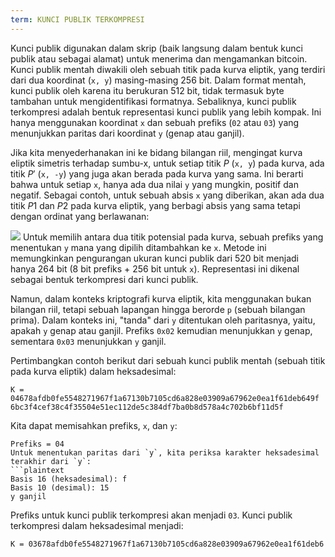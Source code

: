 ```yaml
---
term: KUNCI PUBLIK TERKOMPRESI
---
```


Kunci publik digunakan dalam skrip (baik langsung dalam bentuk kunci publik atau sebagai alamat) untuk menerima dan mengamankan bitcoin. Kunci publik mentah diwakili oleh sebuah titik pada kurva eliptik, yang terdiri dari dua koordinat (`x, y`) masing-masing 256 bit. Dalam format mentah, kunci publik oleh karena itu berukuran 512 bit, tidak termasuk byte tambahan untuk mengidentifikasi formatnya. Sebaliknya, kunci publik terkompresi adalah bentuk representasi kunci publik yang lebih kompak. Ini hanya menggunakan koordinat `x` dan sebuah prefiks (`02` atau `03`) yang menunjukkan paritas dari koordinat `y` (genap atau ganjil).

Jika kita menyederhanakan ini ke bidang bilangan riil, mengingat kurva eliptik simetris terhadap sumbu-x, untuk setiap titik $P$ (`x, y`) pada kurva, ada titik $P'$ (`x, -y`) yang juga akan berada pada kurva yang sama. Ini berarti bahwa untuk setiap `x`, hanya ada dua nilai `y` yang mungkin, positif dan negatif. Sebagai contoh, untuk sebuah absis `x` yang diberikan, akan ada dua titik $P1$ dan $P2$ pada kurva eliptik, yang berbagi absis yang sama tetapi dengan ordinat yang berlawanan:

![](../../dictionnaire/assets/29.png)
Untuk memilih antara dua titik potensial pada kurva, sebuah prefiks yang menentukan `y` mana yang dipilih ditambahkan ke `x`. Metode ini memungkinkan pengurangan ukuran kunci publik dari 520 bit menjadi hanya 264 bit (8 bit prefiks + 256 bit untuk `x`). Representasi ini dikenal sebagai bentuk terkompresi dari kunci publik.

Namun, dalam konteks kriptografi kurva eliptik, kita menggunakan bukan bilangan riil, tetapi sebuah lapangan hingga berorde `p` (sebuah bilangan prima). Dalam konteks ini, "tanda" dari `y` ditentukan oleh paritasnya, yaitu, apakah `y` genap atau ganjil. Prefiks `0x02` kemudian menunjukkan `y` genap, sementara `0x03` menunjukkan `y` ganjil.

Pertimbangkan contoh berikut dari sebuah kunci publik mentah (sebuah titik pada kurva eliptik) dalam heksadesimal:
```plaintext
K = 04678afdb0fe5548271967f1a67130b7105cd6a828e03909a67962e0ea1f61deb649f
6bc3f4cef38c4f35504e51ec112de5c384df7ba0b8d578a4c702b6bf11d5f
```

Kita dapat memisahkan prefiks, `x`, dan `y`:
```plaintext
Prefiks = 04
Untuk menentukan paritas dari `y`, kita periksa karakter heksadesimal terakhir dari `y`:
```plaintext
Basis 16 (heksadesimal): f
Basis 10 (desimal): 15
y ganjil
```

Prefiks untuk kunci publik terkompresi akan menjadi `03`. Kunci publik terkompresi dalam heksadesimal menjadi:
```plaintext
K = 03678afdb0fe5548271967f1a67130b7105cd6a828e03909a67962e0ea1f61deb6
```
